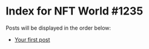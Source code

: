 # Index for NFT World #1235
Posts will be displayed in the order below:

- [Your first post](./001-first.md)

